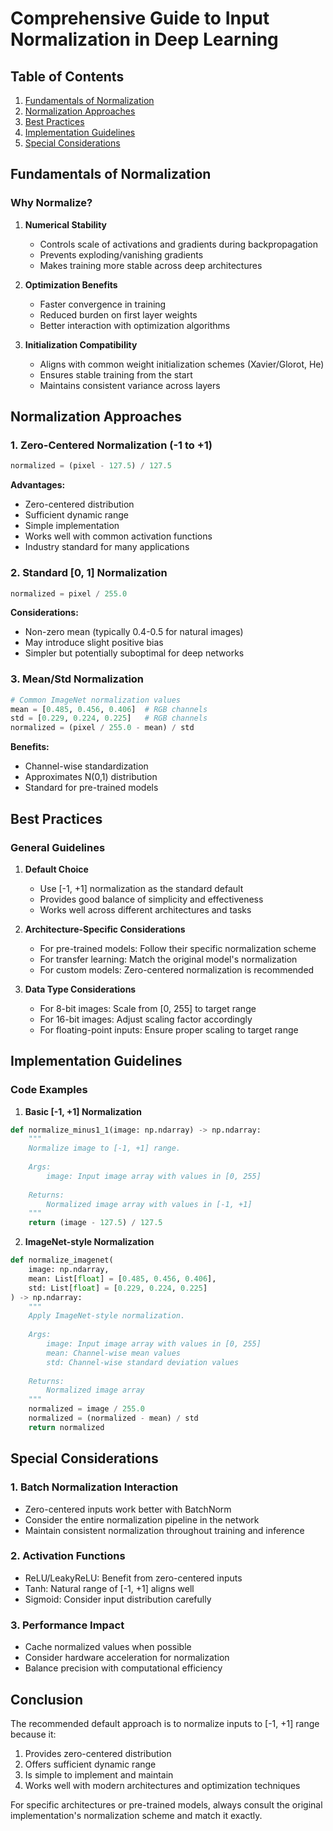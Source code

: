 # Comprehensive Guide to Input Normalization in Deep Learning

## Table of Contents
1. [Fundamentals of Normalization](#fundamentals-of-normalization)
2. [Normalization Approaches](#normalization-approaches)
3. [Best Practices](#best-practices)
4. [Implementation Guidelines](#implementation-guidelines)
5. [Special Considerations](#special-considerations)

## Fundamentals of Normalization

### Why Normalize?
1. **Numerical Stability**
   - Controls scale of activations and gradients during backpropagation
   - Prevents exploding/vanishing gradients
   - Makes training more stable across deep architectures

2. **Optimization Benefits**
   - Faster convergence in training
   - Reduced burden on first layer weights
   - Better interaction with optimization algorithms

3. **Initialization Compatibility**
   - Aligns with common weight initialization schemes (Xavier/Glorot, He)
   - Ensures stable training from the start
   - Maintains consistent variance across layers

## Normalization Approaches

### 1. Zero-Centered Normalization (-1 to +1)
```python
normalized = (pixel - 127.5) / 127.5
```
**Advantages:**
- Zero-centered distribution
- Sufficient dynamic range
- Simple implementation
- Works well with common activation functions
- Industry standard for many applications

### 2. Standard [0, 1] Normalization
```python
normalized = pixel / 255.0
```
**Considerations:**
- Non-zero mean (typically 0.4-0.5 for natural images)
- May introduce slight positive bias
- Simpler but potentially suboptimal for deep networks

### 3. Mean/Std Normalization
```python
# Common ImageNet normalization values
mean = [0.485, 0.456, 0.406]  # RGB channels
std = [0.229, 0.224, 0.225]   # RGB channels
normalized = (pixel / 255.0 - mean) / std
```
**Benefits:**
- Channel-wise standardization
- Approximates N(0,1) distribution
- Standard for pre-trained models

## Best Practices

### General Guidelines

1. **Default Choice**
   - Use [-1, +1] normalization as the standard default
   - Provides good balance of simplicity and effectiveness
   - Works well across different architectures and tasks

2. **Architecture-Specific Considerations**
   - For pre-trained models: Follow their specific normalization scheme
   - For transfer learning: Match the original model's normalization
   - For custom models: Zero-centered normalization is recommended

3. **Data Type Considerations**
   - For 8-bit images: Scale from [0, 255] to target range
   - For 16-bit images: Adjust scaling factor accordingly
   - For floating-point inputs: Ensure proper scaling to target range

## Implementation Guidelines

### Code Examples

1. **Basic [-1, +1] Normalization**
```python
def normalize_minus1_1(image: np.ndarray) -> np.ndarray:
    """
    Normalize image to [-1, +1] range.
    
    Args:
        image: Input image array with values in [0, 255]
        
    Returns:
        Normalized image array with values in [-1, +1]
    """
    return (image - 127.5) / 127.5
```

2. **ImageNet-style Normalization**
```python
def normalize_imagenet(
    image: np.ndarray,
    mean: List[float] = [0.485, 0.456, 0.406],
    std: List[float] = [0.229, 0.224, 0.225]
) -> np.ndarray:
    """
    Apply ImageNet-style normalization.
    
    Args:
        image: Input image array with values in [0, 255]
        mean: Channel-wise mean values
        std: Channel-wise standard deviation values
        
    Returns:
        Normalized image array
    """
    normalized = image / 255.0
    normalized = (normalized - mean) / std
    return normalized
```

## Special Considerations

### 1. Batch Normalization Interaction
- Zero-centered inputs work better with BatchNorm
- Consider the entire normalization pipeline in the network
- Maintain consistent normalization throughout training and inference

### 2. Activation Functions
- ReLU/LeakyReLU: Benefit from zero-centered inputs
- Tanh: Natural range of [-1, +1] aligns well
- Sigmoid: Consider input distribution carefully

### 3. Performance Impact
- Cache normalized values when possible
- Consider hardware acceleration for normalization
- Balance precision with computational efficiency

## Conclusion

The recommended default approach is to normalize inputs to [-1, +1] range because it:
1. Provides zero-centered distribution
2. Offers sufficient dynamic range
3. Is simple to implement and maintain
4. Works well with modern architectures and optimization techniques

For specific architectures or pre-trained models, always consult the original implementation's normalization scheme and match it exactly.
